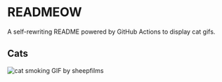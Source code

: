 # READMEOW

A self-rewriting README powered by GitHub Actions to display cat gifs.

## Cats

![cat smoking GIF by sheepfilms](https://media4.giphy.com/media/l0ExdMHUDKteztyfe/200.gif?cid=9acd02dasp6r3bmkdgdgxwn3qoq0eqs9yxg3zzjqdapl32pp&ep=v1_gifs_search&rid=200.gif&ct=g)
